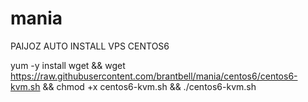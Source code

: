 # mania
PAIJOZ
AUTO INSTALL VPS CENTOS6

yum -y install wget && wget https://raw.githubusercontent.com/brantbell/mania/centos6/centos6-kvm.sh && chmod +x centos6-kvm.sh && ./centos6-kvm.sh
